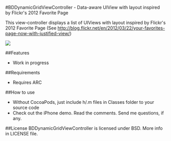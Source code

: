 #BDDynamicGridViewController - Data-aware UIView with layout inspired by Flickr's 2012 Favorite Page

This view-controller displays a list of UIViews with layout inspired by Flickr's 2012 Favorite Page (See http://blog.flickr.net/en/2012/03/22/your-favorites-page-now-with-justified-view/)

[![](https://github.com/norsez/BDDynamicGridViewController/raw/master/BDDynamicGridViewDemo/screenshot.png)](https://github.com/norsez/BDDynamicGridViewController/raw/master/BDDynamicGridViewDemo/screenshot.png)

##Features
- Work in progress

##Requirements
- Requires ARC


##How to use
- Without CocoaPods, just include h/.m files in Classes folder to your source code
- Check out the iPhone demo. Read the comments. Send me questions, if any.


##License
BDDynamicGridViewController is licensed under BSD. More info in LICENSE file.
